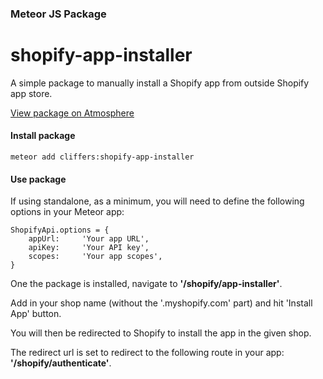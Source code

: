 ### Meteor JS Package
# shopify-app-installer

A simple package to manually install a Shopify app from outside Shopify app store.

[View package on Atmosphere](https://atmospherejs.com/cliffers/shopify-app-installer)

#### Install package

```
meteor add cliffers:shopify-app-installer
```

#### Use package

If using standalone, as a minimum, you will need to define the following options in your Meteor app:

```
ShopifyApi.options = {
    appUrl: 	'Your app URL',
    apiKey: 	'Your API key',
    scopes: 	'Your app scopes',
}
```
One the package is installed, navigate to **'/shopify/app-installer'**.

Add in your shop name (without the '.myshopify.com' part) and hit 'Install App' button.

You will then be redirected to Shopify to install the app in the given shop.

The redirect url is set to redirect to the following route in your app: **'/shopify/authenticate'**.